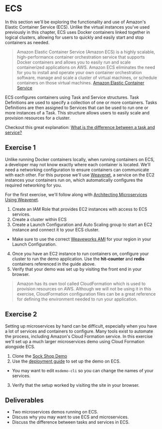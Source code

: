 # ECS

In this section we'll be exploring the functionality and use of Amazon's Elastic Container Service (ECS). Unlike the virtual instances you've used previously in this chapter, ECS uses Docker containers linked together in logical clusters, allowing for users to quickly and easily start and stop containers as needed.

> Amazon Elastic Container Service (Amazon ECS) is a highly scalable, high-performance container orchestration service that supports Docker containers and allows you to easily run and scale containerized applications on AWS. Amazon ECS eliminates the need for you to install and operate your own container orchestration software, manage and scale a cluster of virtual machines, or schedule containers on those virtual machines. [Amazon Elastic Container Service](https://aws.amazon.com/ecs/)

ECS configures containers using Task and Service structures. Task Definitions are used to specify a collection of one or more containers. Tasks Definitions are then assigned to Services that can be used to run one or more instances of a Task. This structure allows users to easily scale and provision resources for a cluster.

Checkout this great explanation: [What is the difference between a task and service?](https://stackoverflow.com/questions/42960678/aws-ecs-what-is-the-difference-between-a-task-and-a-service)

## Exercise 1

Unlike running Docker containers locally, when running containers on ECS, a developer may not know exactly where each container is located. We'll need a networking configuration to ensure containers can communicate with each other. For this purpose we'll use [Weavenet](https://www.weave.works/oss/net/), a service on the EC2 instances your containers run on, which automatically configures the required networking for you.

For the first exercise, we'll follow along with [Architecting Microservices Using Weavenet](https://aws.amazon.com/blogs/apn/architecting-microservices-using-weave-net-and-amazon-ec2-container-service/).
1. Create an IAM Role that provides EC2 instances with access to ECS services.
2. Create a cluster within ECS
3. Create a Launch Configuration and Auto Scaling group to start an EC2 instance and connect it to your ECS cluster.
  - Make sure to use the correct [Weaveworks AMI](https://www.weave.works/docs/scope/latest/ami/) for your region in your Launch Configuration.
4. Once you have an EC2 instance to run containers on, configure your cluster to run the demo application. Use the **hit-counter** and **redis** containers referenced in the guide above.
5. Verify that your demo was set up by visiting the front end in your browser.

> Amazon has its own tool called CloudFormation which is used to provision resources on AWS. Although we will not be using it in this exercise, CloudFormation configuration files can be a great reference for defining the environment needed to run your application.

## Exercise 2

Setting up microservices by hand can be difficult, especially when you have a lot of services and containers to configure. Many tools exist to automate the process, including Amazon's Cloud Formation service. In this exercise we'll set up a much larger microservices demo using Cloud Formation alongside ECS.

1. Clone the [Sock Shop Demo](https://github.com/liatrio/microservices-demo)
2. Use the [deployment guide](https://microservices-demo.github.io/deployment/ecs.html) to set up the demo on ECS.
  - You may want to edit `msdemo-cli` so you can change the names of your services.
3. Verify that the setup worked by visiting the site in your browser.

## Deliverables
- Two microservices demos running on ECS.
- Discuss why you may want to use ECS and microservices.
- Discuss the difference between tasks and services in ECS.

